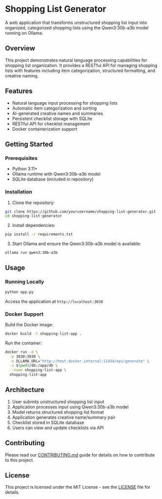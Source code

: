 # Shopping List Generator

A web application that transforms unstructured shopping list input into organized, categorized shopping lists using the Qwen3:30b-a3b model running on Ollama.

## Overview

This project demonstrates natural language processing capabilities for shopping list organization. It provides a RESTful API for managing shopping lists with features including item categorization, structured formatting, and creative naming.

## Features

- Natural language input processing for shopping lists
- Automatic item categorization and sorting
- AI-generated creative names and summaries
- Persistent checklist storage with SQLite
- RESTful API for checklist management
- Docker containerization support

## Getting Started

### Prerequisites

- Python 3.11+
- Ollama runtime with Qwen3:30b-a3b model
- SQLite database (included in repository)

### Installation

1. Clone the repository:
```bash
git clone https://github.com/yourusername/shopping-list-generator.git
cd shopping-list-generator
```

2. Install dependencies:
```bash
pip install -r requirements.txt
```

3. Start Ollama and ensure the Qwen3:30b-a3b model is available:
```bash
ollama run qwen3:30b-a3b
```

## Usage

### Running Locally

```bash
python app.py
```

Access the application at `http://localhost:3030`

### Docker Support

Build the Docker image:
```bash
docker build -t shopping-list-app .
```

Run the container:
```bash
docker run -d \
  -p 3030:3030 \
  -e OLLAMA_URL="http://host.docker.internal:11434/api/generate" \
  -v $(pwd)/db:/app/db \
  --name shopping-list-app \
  shopping-list-app
```

## Architecture

1. User submits unstructured shopping list input
2. Application processes input using Qwen3:30b-a3b model
3. Model returns structured shopping list format
4. Application generates creative name/summary pair
5. Checklist stored in SQLite database
6. Users can view and update checklists via API

## Contributing

Please read our [CONTRIBUTING.md](CONTRIBUTING.md) guide for details on how to contribute to this project.

## License

This project is licensed under the MIT License - see the [LICENSE](LICENSE) file for details.
